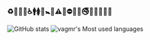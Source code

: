 ### ♻🏧🚮🚰♿🚹🚺🚻🚼🚾⚠🚸⛔🚫🚳🚭🚯🚱🚷🔞💈
![GitHub stats](https://github-readme-stats.vercel.app/api?username=vagmr&show_icons=true&theme=radical&count_private=true)
![vagmr's Most used languages](https://github-readme-stats.vercel.app/api/top-langs?username=vagmr&show_icons=true&count_private=true&theme=gotham)
